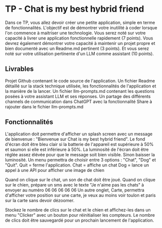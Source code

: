# TP - Chat is my best hybrid friend

Dans ce TP, vous allez devoir créer une petite application, simple en terme de fonctionnalités.
L'objectif est de démontrer votre inutilité à coder lorsque l'on commence à maitriser une technologie.
Vous serez noté sur votre capacité à livrer une application fonctionnelle rapidement (7 points).
Vous devrez également démontrer votre capacité à maintenir un projet propre et bien documenté avec un Readme.md pertinent (3 points).
Et vous serez noté sur votre utilisation pertinente d'un LLM comme assistant (10 points).

## Livrables

Projet Github contenant le code source de l'application.
Un fichier Readme détaillé sur la stack technique utilisée, les fonctionnalités de l'application et la manière de la lancer.
Un fichier llm-prompts.md contenant les questions posées à votre assistant LLM et ses réponses.
Un partage des différents channels de communication dans ChatGPT avec la fonctionnalité Share à rajouter dans le fichier llm-prompts.md

## Fonctionnalités

L'application doit permettre d'afficher un splash screen avec un message de bienvenue : "Bienvenue sur Chat is my best hybrid friend".
Le fond d'écran doit être bleu clair si la batterie de l'appareil est supérieure à 50% et saumon si elle est inférieure à 50%.
La luminosité de l'écran doit être réglée assez élévée pour que le message soit bien visible. Sinon baisser la luminosité.
Un menu permettra de choisir entre 3 options : "Chat", "Dog" et "Quit".
Quit = ferme l'application.
Chat = affiche un chat
Dog = lance un appel à une API pour afficher une image de chien

Quand on clique sur le chat, un son de chat doit être joué.
Quand on clique sur le chien, prépare un sms avec le texte "Je n'aime pas les chats" à envoyer au numéro 06 06 06 06 06
Un autre onglet, Carte, permettra d'afficher votre position sur une carte, je veux au moins voir toulon et paris sur la carte sans devoir dézoomer.

Stockez le nombre de clics sur le chat et le chien et affichez-les dans un menu "Clicker" avec un bouton pour réinitialiser les compteurs.
Le nombre de clics doit être sauvegardé pour un prochain lancement de l'application.